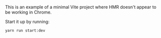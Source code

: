 This is an example of a minimal Vite project where HMR doesn't appear to be working in Chrome.

Start it up by running:

```
yarn run start:dev
```